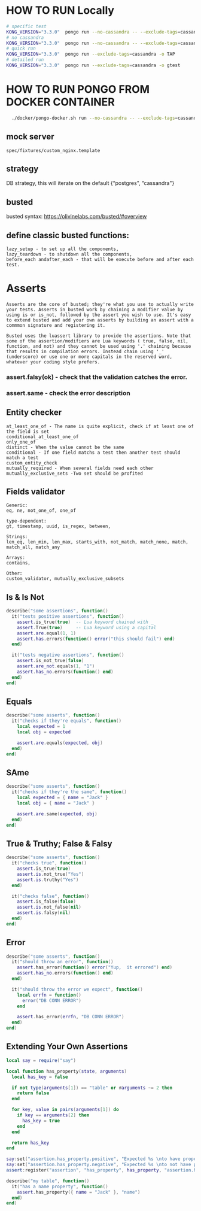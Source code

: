 # HOW TO RUN Locally
```bash
# specific test
KONG_VERSION="3.3.0"  pongo run --no-cassandra -- --exclude-tags=cassandra spec/rdwr-kwaap/02-handler-get_spec.lua 
# no cassandra
KONG_VERSION="3.3.0"  pongo run --no-cassandra -- --exclude-tags=cassandra
# quick run
KONG_VERSION="3.3.0"  pongo run --exclude-tags=cassandra -o TAP
# detailed run
KONG_VERSION="3.3.0"  pongo run --exclude-tags=cassandra -o gtest
```
# HOW TO RUN PONGO FROM DOCKER CONTAINER
```bash
  ./docker/pongo-docker.sh run --no-cassandra -- --exclude-tags=cassandra
```
## mock server
    spec/fixtures/custom_nginx.template
## strategy
 DB strategy, this will iterate on the default {“postgres", “cassandra"}
## busted 
busted syntax: https://olivinelabs.com/busted/#overview
## define classic busted functions:
    lazy_setup - to set up all the components,
    lazy_teardown - to shutdown all the components,
    before_each andafter_each - that will be execute before and after each test.

# Asserts
    Asserts are the core of busted; they're what you use to actually write your tests. Asserts in busted work by chaining a modifier value by using is or is_not, followed by the assert you wish to use. It's easy to extend busted and add your own asserts by building an assert with a commmon signature and registering it.

    Busted uses the luassert library to provide the assertions. Note that some of the assertion/modifiers are Lua keywords ( true, false, nil, function, and not) and they cannot be used using '.' chaining because that results in compilation errors. Instead chain using '_' (underscore) or use one or more capitals in the reserved word, whatever your coding style prefers.


### assert.falsy(ok) - check that the validation catches the error.
### assert.same - check the error description

## Entity checker
    at_least_one_of - The name is quite explicit, check if at least one of the field is set 
    conditional_at_least_one_of
    only_one_of
    distinct - When the value cannot be the same
    conditional - If one field matchs a test then another test should match a test
    custom_entity_check
    mutually_required - When several fields need each other
    mutually_exclusive_sets -Two set should be profited 
## Fields validator
    Generic:
    eq, ne, not_one_of, one_of

    type-dependent:
    gt, timestamp, uuid, is_regex, between,

    Strings:
    len_eq, len_min, len_max, starts_with, not_match, match_none, match, match_all, match_any

    Arrays:
    contains,

    Other:
    custom_validator, mutually_exclusive_subsets
## Is & Is Not
```lua
describe("some assertions", function()
  it("tests positive assertions", function()
    assert.is_true(true)  -- Lua keyword chained with _
    assert.True(true)     -- Lua keyword using a capital
    assert.are.equal(1, 1)
    assert.has.errors(function() error("this should fail") end)
  end)

  it("tests negative assertions", function()
    assert.is_not_true(false)
    assert.are_not.equals(1, "1")
    assert.has_no.errors(function() end)
  end)
end)
```
## Equals

```lua
describe("some asserts", function()
  it("checks if they're equals", function()
    local expected = 1
    local obj = expected

    assert.are.equals(expected, obj)
  end)
end)
```
## SAme
```lua
describe("some asserts", function()
  it("checks if they're the same", function()
    local expected = { name = "Jack" }
    local obj = { name = "Jack" }

    assert.are.same(expected, obj)
  end)
end)
```
## True & Truthy; False & Falsy
```lua
describe("some asserts", function()
  it("checks true", function()
    assert.is_true(true)
    assert.is.not_true("Yes")
    assert.is.truthy("Yes")
  end)

  it("checks false", function()
    assert.is_false(false)
    assert.is.not_false(nil)
    assert.is.falsy(nil)
  end)
end)
```
## Error
```lua
describe("some asserts", function()
  it("should throw an error", function()
    assert.has_error(function() error("Yup,  it errored") end)
    assert.has_no.errors(function() end)
  end)

  it("should throw the error we expect", function()
    local errfn = function()
      error("DB CONN ERROR")
    end

    assert.has_error(errfn, "DB CONN ERROR")
  end)
end)
```
## Extending Your Own Assertions
```lua
local say = require("say")

local function has_property(state, arguments)
  local has_key = false

  if not type(arguments[1]) == "table" or #arguments ~= 2 then
    return false
  end

  for key, value in pairs(arguments[1]) do
    if key == arguments[2] then
      has_key = true
    end
  end

  return has_key
end

say:set("assertion.has_property.positive", "Expected %s \nto have property: %s")
say:set("assertion.has_property.negative", "Expected %s \nto not have property: %s")
assert:register("assertion", "has_property", has_property, "assertion.has_property.positive", "assertion.has_property.negative")

describe("my table", function()
  it("has a name property", function()
    assert.has_property({ name = "Jack" }, "name")
  end)
end)
```
